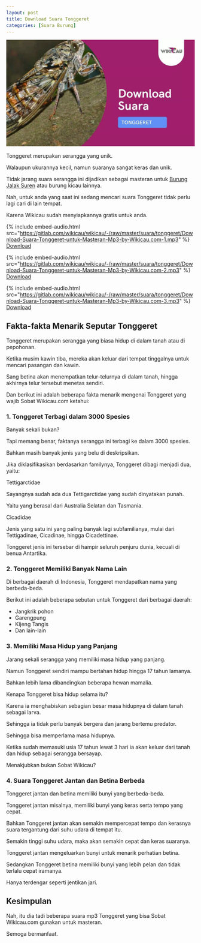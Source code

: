 ```yaml
---
layout: post
title: Download Suara Tonggeret
categories: [Suara Burung]
---
```


![Download Suara Tonggeret](/images/suara-tonggeret.webp)

Tonggeret merupakan serangga yang unik.

Walaupun ukurannya kecil, namun suaranya sangat keras dan unik.

Tidak jarang suara serangga ini dijadikan sebagai masteran untuk [Burung Jalak Suren](https://wikicau.com/suara-burung-jalak-suren/) atau burung kicau lainnya.

Nah, untuk anda yang saat ini sedang mencari suara Tonggeret tidak perlu lagi cari di lain tempat.

Karena Wikicau sudah menyiapkannya gratis untuk anda.

{% include embed-audio.html src="https://gitlab.com/wikicau/wikicau/-/raw/master/suara/tonggeret/Download-Suara-Tonggeret-untuk-Masteran-Mp3-by-Wikicau.com-1.mp3" %}
[Download](https://bit.ly/2Rr4eB7)

{% include embed-audio.html src="https://gitlab.com/wikicau/wikicau/-/raw/master/suara/tonggeret/Download-Suara-Tonggeret-untuk-Masteran-Mp3-by-Wikicau.com-2.mp3" %}
[Download](https://bit.ly/2Rr4eB7)

{% include embed-audio.html src="https://gitlab.com/wikicau/wikicau/-/raw/master/suara/tonggeret/Download-Suara-Tonggeret-untuk-Masteran-Mp3-by-Wikicau.com-3.mp3" %}
[Download](https://bit.ly/2Rr4eB7)

## Fakta-fakta Menarik Seputar Tonggeret

Tonggeret merupakan serangga yang biasa hidup di dalam tanah atau di pepohonan.

Ketika musim kawin tiba, mereka akan keluar dari tempat tinggalnya untuk mencari pasangan dan kawin.

Sang betina akan menempatkan telur-telurnya di dalam tanah, hingga akhirnya telur tersebut menetas sendiri.

Dan berikut ini adalah beberapa fakta menarik mengenai Tonggeret yang wajib Sobat Wikicau.com ketahui:

### 1. Tonggeret Terbagi dalam 3000 Spesies

Banyak sekali bukan?

Tapi memang benar, faktanya serangga ini terbagi ke dalam 3000 spesies.

Bahkan masih banyak jenis yang belu di deskripsikan.

Jika diklasifikasikan berdasarkan familynya, Tonggeret dibagi menjadi dua, yaitu:

Tettigarctidae

Sayangnya sudah ada dua Tettigarctidae yang sudah dinyatakan punah.

Yaitu yang berasal dari Australia Selatan dan Tasmania.

Cicadidae

Jenis yang satu ini yang paling banyak lagi subfamilianya, mulai dari Tettigadinae, Cicadinae, hingga Cicadettinae.

Tonggeret jenis ini tersebar di hampir seluruh penjuru dunia, kecuali di benua Antartika.

### 2. Tonggeret Memiliki Banyak Nama Lain

Di berbagai daerah di Indonesia, Tonggeret mendapatkan nama yang berbeda-beda.

Berikut ini adalah beberapa sebutan untuk Tonggeret dari berbagai daerah:

- Jangkrik pohon
- Garengpung
- Kijeng Tangis
- Dan lain-lain

### 3. Memiliki Masa Hidup yang Panjang

Jarang sekali serangga yang memiliki masa hidup yang panjang.

Namun Tonggeret sendiri mampu bertahan hidup hingga 17 tahun lamanya.

Bahkan lebih lama dibandingkan beberapa hewan mamalia.

Kenapa Tonggeret bisa hidup selama itu?

Karena ia menghabiskan sebagian besar masa hidupnya di dalam tanah sebagai larva.

Sehingga ia tidak perlu banyak bergera dan jarang bertemu predator.

Sehingga bisa memperlama masa hidupnya.

Ketika sudah memasuki usia 17 tahun lewat 3 hari ia akan keluar dari tanah dan hidup sebagai serangga bersayap.

Menakjubkan bukan Sobat Wikicau?

### 4. Suara Tonggeret Jantan dan Betina Berbeda

Tonggeret jantan dan betina memiliki bunyi yang berbeda-beda.

Tonggeret jantan misalnya, memiliki bunyi yang keras serta tempo yang cepat.

Bahkan Tonggeret jantan akan semakin mempercepat tempo dan kerasnya suara tergantung dari suhu udara di tempat itu.

Semakin tinggi suhu udara, maka akan semakin cepat dan keras suaranya.

Tonggeret jantan mengeluarkan bunyi untuk menarik perhatian betina.

Sedangkan Tonggeret betina memiliki bunyi yang lebih pelan dan tidak terlalu cepat iramanya.

Hanya terdengar seperti jentikan jari.

## Kesimpulan

Nah, itu dia tadi beberapa suara mp3 Tonggeret yang bisa Sobat Wikicau.com gunakan untuk masteran.

Semoga bermanfaat.